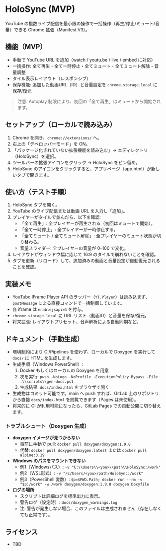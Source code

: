 # HoloSync (MVP)

YouTube の複数ライブ配信を最小限の操作で一括操作（再生/停止/ミュート/音量）できる Chrome 拡張（Manifest V3）。

## 機能（MVP）
- 手動で YouTube URL を追加（watch / youtu.be / live / embed に対応）
- 一括操作: 全て再生・全て一時停止・全てミュート・全てミュート解除・音量調整
- タイル表示レイアウト（レスポンシブ）
- 保存機能: 追加した動画URL（ID）と音量設定を `chrome.storage.local` に保存/復元

> 注意: Autoplay 制限により、初回の「全て再生」はミュートから開始されます。

## セットアップ（ローカルで読み込み）
1. Chrome を開き、`chrome://extensions/` へ。
2. 右上の「デベロッパーモード」を ON。
3. 「パッケージ化されていない拡張機能を読み込む」→ 本ディレクトリ（HoloSync）を選択。
4. ツールバーの拡張アイコンをクリック → HoloSync をピン留め。
5. HoloSync のアイコンをクリックすると、アプリページ（app.html）が新しいタブで開きます。

## 使い方（テスト手順）
1. HoloSync タブを開く。
2. YouTube のライブ配信または動画 URL を入力し「追加」。
3. プレイヤーがタイルで並んだら、以下を確認:
   - 「全て再生」: 全プレイヤーが再生される（初回はミュートで開始）。
   - 「全て一時停止」: 全プレイヤーが一時停止する。
   - 「全てミュート / 全てミュート解除」: 全プレイヤーのミュート状態が切り替わる。
   - 音量スライダー: 全プレイヤーの音量が 0–100 で変化。
4. レイアウトがウィンドウ幅に応じて 16:9 のタイルで崩れないことを確認。
5. タブを更新（リロード）して、追加済みの動画と音量設定が自動復元されることを確認。

## 実装メモ
- YouTube IFrame Player API のラッパー（`YT.Player`）は読み込まず、`postMessage` による直接コマンドで一括制御しています。
- 各 iframe は `enablejsapi=1` を付与。
- `chrome.storage.local` に URL リスト（動画ID）と音量を保存/復元。
- 将来拡張: レイアウトプリセット、音声解析による自動同期など。

## ドキュメント（手動生成）
- 環境制約により CI/Pipelines を使わず、ローカルで Doxygen を実行して `docs/` に HTML を生成します。
- 生成手順（Windows PowerShell）:
  1. Docker もしくはローカルの Doxygen を用意
  2. 次を実行: `pwsh -NoLogo -NoProfile -ExecutionPolicy Bypass -File .\\scripts\\gen-docs.ps1`
  3. 生成結果: `docs/index.html` をブラウザで開く
- 生成物はコミット可能です。main へ push すれば、GitLab 上のリポジトリから直接 `docs/index.html` を閲覧できます（Pages は未使用）。
- 将来的に CI が利用可能になったら、GitLab Pages での自動公開に切り替えます。

### トラブルシュート（Doxygen 生成）
- __doxygen イメージが見つからない__
  - 事前に手動で pull: `docker pull doxygen/doxygen:1.9.8`
  - 代替: `docker pull doxygen/doxygen:latest` または `docker pull alpine:3.19`
- __Windows のパスをマウントできない__
  - 例1（Windowsパス）: `-v "C:\\Users\\<you>\\path\\HoloSync:/work"`
  - 例2（WSL形式）: `-v "/c/Users/<you>/path/HoloSync:/work"`
  - 例3（PowerShell 変数）: `$p=$PWD.Path; docker run --rm -v "$p:/work" -w /work doxygen/doxygen:1.9.8 doxygen Doxyfile`
- __ログの場所__
  - スクリプトは詳細ログを標準出力に表示。
  - 警告ログ（設定時）: `docs/doxygen_warnings.log`
  - 注: 警告が発生しない場合、このファイルは生成されません（存在しなくても正常です）。

## ライセンス
- TBD